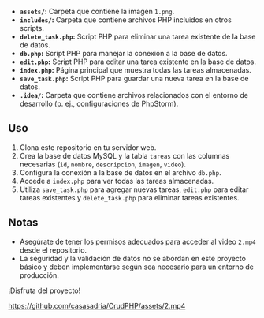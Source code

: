 
- **`assets/`:** Carpeta que contiene la imagen `1.png`.
- **`includes/`:** Carpeta que contiene archivos PHP incluidos en otros scripts.
- **`delete_task.php`:** Script PHP para eliminar una tarea existente de la base de datos.
- **`db.php`:** Script PHP para manejar la conexión a la base de datos.
- **`edit.php`:** Script PHP para editar una tarea existente en la base de datos.
- **`index.php`:** Página principal que muestra todas las tareas almacenadas.
- **`save_task.php`:** Script PHP para guardar una nueva tarea en la base de datos.
- **`.idea/`:** Carpeta que contiene archivos relacionados con el entorno de desarrollo (p. ej., configuraciones de PhpStorm).

## Uso

1. Clona este repositorio en tu servidor web.
2. Crea la base de datos MySQL y la tabla `tareas` con las columnas necesarias (`id`, `nombre`, `descripcion`, `imagen`, `video`).
3. Configura la conexión a la base de datos en el archivo `db.php`.
4. Accede a `index.php` para ver todas las tareas almacenadas.
5. Utiliza `save_task.php` para agregar nuevas tareas, `edit.php` para editar tareas existentes y `delete_task.php` para eliminar tareas existentes.

## Notas

- Asegúrate de tener los permisos adecuados para acceder al video `2.mp4` desde el repositorio.
- La seguridad y la validación de datos no se abordan en este proyecto básico y deben implementarse según sea necesario para un entorno de producción.

¡Disfruta del proyecto!


https://github.com/casasadria/CrudPHP/assets/2.mp4

